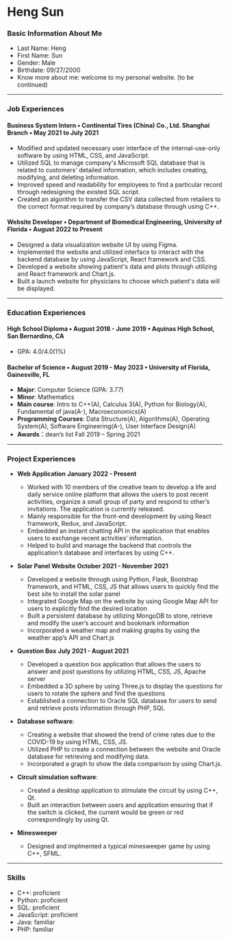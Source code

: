 <h1>Heng Sun</h1>

### Basic Information About Me
* Last Name: Heng   
* First Name: Sun
* Gender: Male  
* Birthdate: 09/27/2000
* Know more about me: welcome to my personal website. (to be continued)


---
### Job Experiences

#### Business System Intern • Continental Tires (China) Co., Ltd. Shanghai Branch • May 2021 to July 2021
* Modified and updated necessary user interface of the internal-use-only software by using HTML, CSS, and JavaScript.
* Utilized SQL to manage company's Microsoft SQL database that is related to customers' detailed information, which includes creating, modifying, and deleting information. 
*	Improved speed and readability for employees to find a particular record through redesigning the existed SQL script.
* Created an algorithm to transfer the CSV data collected from retailers to the correct format required by company’s database through using C++.

#### Website Developer • Department of Biomedical Engineering, University of Florida • August 2022 to Present
* Designed a data visualization website UI by using Figma.
* Implemented the website and utilized interface to interact with the backend database by using JavaScript, React framework and CSS.
* Developed a website showing patient's data and plots through utilizing and React framework and Chart.js. 
* Built a launch website for physicians to choose which patient's data will be displayed.


---
### Education Experiences
#### High School Diploma • August 2018 - June 2019 • Aquinas High School, San Bernardino, CA
* GPA: 4.0/4.0(1%)

#### Bachelor of Science • August 2019 - May 2023 • University of Florida, Gainesville, FL
* **Major**: Computer Science (GPA: 3.77)
* **Minor**: Mathematics
* **Main course**: Intro to C++(A), Calculus 3(A), Python for Biology(A), Fundamental of java(A-), Macroeconomics(A)
* **Programming Courses**: Data Structure(A), Algorithms(A), Operating System(A), Software Engineering(A-), User Interface Design(A)
* **Awards**：dean’s list Fall 2019 – Spring 2021

---
### Project Experiences
* **Web Application** **January 2022 - Present**
  * Worked with 10 members of the creative team to develop a life and daily service online platform that allows the users to post recent activities, organize a small   group of party and respond to other’s invitations. The application is currently released. 
  * Mainly responsible for the front-end development by using React framework, Redux, and JavaScript. 
  * Embedded an instant chatting API in the application that enables users to exchange recent activities’ information.
  * Helped to build and manage the backend that controls the application’s database and interfaces by using C++.
* **Solar Panel Website**  **October 2021 - November 2021**
  * Developed a website through using Python, Flask, Bootstrap framework, and HTML, CSS, JS that allows users to quickly find the best site to install the solar panel
  * Integrated Google Map on the website by using Google Map API for users to explicitly find the desired location
  * Built a persistent database by utilizing MongoDB to store, retrieve and modify the user’s account and bookmark information
  * Incorporated a weather map and making graphs by using the weather app’s API and Chart.js

* **Question Box**  **July 2021 - August 2021**
  * Developed a question box application that allows the users to answer and post questions by utilizing HTML, CSS, JS, Apache server
  * Embedded a 3D sphere by using Three.js to display the questions for users to rotate the sphere and find the questions
  * Established a connection to Oracle SQL database for users to send and retrieve posts information through PHP, SQL


* **Database software**: 
  * Creating a website that showed the trend of crime rates due to the COVID-19 by using HTML, CSS, JS.
  * Utilized PHP to create a connection between the website and Oracle database for retrieving and modifying data.
  * Incorporated a graph to show the data comparison by using Chart.js.


* **Circuit simulation software**: 
  * Created a desktop application to stimulate the circuit by using C++, Qt.
  * Built an interaction between users and application ensuring that if the switch is clicked, the current would be green or red correspondingly by using Qt.


* **Minesweeper**
  * Designed and implmented a typical minesweeper game by using C++, SFML.

---
### Skills
* C++: proficient
* Python: proficient
* SQL: proficient
* JavaScript: proficient
* Java: familiar 
* PHP: familiar
